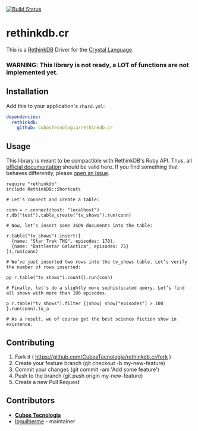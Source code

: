 [![Build Status](https://travis-ci.org/CubosTecnologia/rethinkdb.cr.svg?branch=master)](https://travis-ci.org/CubosTecnologia/rethinkdb.cr)

# rethinkdb.cr

This is a [RethinkDB](http://rethinkdb.com/) Driver for the [Crystal Language](http://crystal-lang.org/).

### WARNING: This library is not ready, a LOT of functions are not implemented yet.

## Installation

Add this to your application's `shard.yml`:

```yaml
dependencies:
  rethinkdb:
    github: CubosTecnologia/rethinkdb.cr
```

## Usage

This library is meant to be compactible with RethinkDB's Ruby API. Thus, all [official documentation](http://rethinkdb.com/api/ruby/) should be valid here. If you find something that behaves differently, please [open an issue](https://github.com/CubosTecnologia/rethinkdb.cr/issues/new).

```crystal
require "rethinkdb"
include RethinkDB::Shortcuts

# Let’s connect and create a table:

conn = r.connect(host: "localhost")
r.db("test").table_create("tv_shows").run(conn)

# Now, let’s insert some JSON documents into the table:

r.table("tv_shows").insert([
  {name: "Star Trek TNG", episodes: 178},
  {name: "Battlestar Galactica", episodes: 75}
]).run(conn)

# We’ve just inserted two rows into the tv_shows table. Let’s verify the number of rows inserted:

pp r.table("tv_shows").count().run(conn)

# Finally, let’s do a slightly more sophisticated query. Let’s find all shows with more than 100 episodes.

p r.table("tv_shows").filter {|show| show["episodes"] > 100 }.run(conn).to_a

# As a result, we of course get the best science fiction show in existence.
```

## Contributing

1. Fork it ( https://github.com/CubosTecnologia/rethinkdb.cr/fork )
2. Create your feature branch (git checkout -b my-new-feature)
3. Commit your changes (git commit -am 'Add some feature')
4. Push to the branch (git push origin my-new-feature)
5. Create a new Pull Request

## Contributors

- **[Cubos Tecnologia](https://cubos.io/)**
- [lbguilherme](https://github.com/lbguilherme) - maintainer
